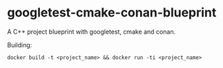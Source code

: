 # googletest-cmake-conan-blueprint
A C++ project blueprint with googletest, cmake and conan.

Building:

```
docker build -t <project_name> && docker run -ti <project_name>
```
